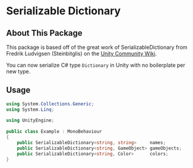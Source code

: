 # Serializable Dictionary

## About This Package
This package is based off of the great work of SerializableDictionary from  Fredrik Ludvigsen (Steinbitglis) on the [Unity Community Wiki](http://wiki.unity3d.com/index.php/SerializableDictionary).

You can now serialize C# type `Dictionary` in Unity with no boilerplate per new type.

## Usage
```cs
using System.Collections.Generic;
using System.Linq;
 
using UnityEngine;
 
public class Example : MonoBehaviour
{
    public SerializableDictionary<string, string>     names;
    public SerializableDictionary<string, GameObject> gameObjects;
    public SerializableDictionary<string, Color>      colors;
}
```
